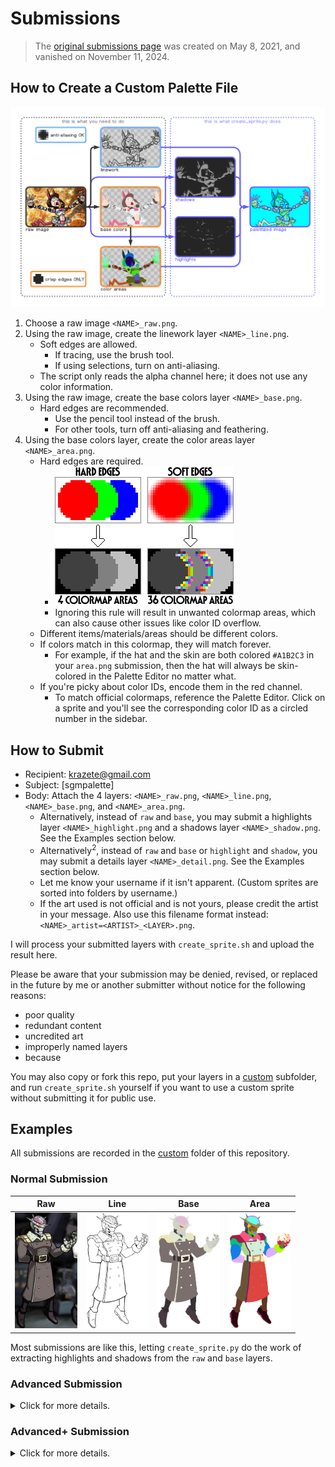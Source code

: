 # Submissions

> The [original submissions page](https://forum.skullgirlsmobile.com/threads/17533) was created on May 8, 2021, and vanished on November 11, 2024.

## How to Create a Custom Palette File

![Palette File Pipeline](sample/create_sprite.png)

1. Choose a raw image `<NAME>_raw.png`.
2. Using the raw image, create the linework layer `<NAME>_line.png`.
   - Soft edges are allowed.
     - If tracing, use the brush tool.
     - If using selections, turn on anti-aliasing.
   - The script only reads the alpha channel here; it does not use any color information.
3. Using the raw image, create the base colors layer `<NAME>_base.png`.
   - Hard edges are recommended.
     - Use the pencil tool instead of the brush.
     - For other tools, turn off anti-aliasing and feathering.
4. Using the base colors layer, create the color areas layer `<NAME>_area.png`.
   - Hard edges are required.
     - ![Edge Example](sample/edges.png)
     - Ignoring this rule will result in unwanted colormap areas, which can also cause other issues like color ID overflow.
   - Different items/materials/areas should be different colors.
   - If colors match in this colormap, they will match forever.
     - For example, if the hat and the skin are both colored `#A1B2C3` in your `area.png` submission, then the hat will always be skin-colored in the Palette Editor no matter what.
   - If you're picky about color IDs, encode them in the red channel.
     - To match official colormaps, reference the Palette Editor. Click on a sprite and you'll see the corresponding color ID as a circled number in the sidebar.

## How to Submit

- Recipient: [krazete@gmail.com](mailto:krazete@gmail.com?subject=%5Bsgmpalette%5D)
- Subject: [sgmpalette]
- Body: Attach the 4 layers: `<NAME>_raw.png`, `<NAME>_line.png`, `<NAME>_base.png`, and `<NAME>_area.png`.
  - Alternatively, instead of `raw` and `base`, you may submit a highlights layer `<NAME>_highlight.png` and a shadows layer `<NAME>_shadow.png`. See the Examples section below.
  - Alternatively<sup>2</sup>, instead of `raw` and `base` or `highlight` and `shadow`, you may submit a details layer `<NAME>_detail.png`. See the Examples section below.
  - Let me know your username if it isn't apparent. (Custom sprites are sorted into folders by username.)
  - If the art used is not official and is not yours, please credit the artist in your message. Also use this filename format instead: `<NAME>_artist=<ARTIST>_<LAYER>.png`.

I will process your submitted layers with `create_sprite.sh` and upload the result here.

Please be aware that your submission may be denied, revised, or replaced in the future by me or another submitter without notice for the following reasons:
- poor quality
- redundant content
- uncredited art
- improperly named layers
- because

You may also copy or fork this repo, put your layers in a [custom](custom) subfolder, and run `create_sprite.sh` yourself if you want to use a custom sprite without submitting it for public use.

## Examples

All submissions are recorded in the [custom](custom) folder of this repository.

### Normal Submission

|Raw|Line|Base|Area|
|-|-|-|-|
|<img src="custom/yixtu_qu/BrainDrain_Raw.png" width="100" alt="Raw Layer">|<img src="custom/yixtu_qu/Braindrain_Line.png" width="100" alt="Line Layer">|<img src="custom/yixtu_qu/Braindrain_Base.png" width="100" alt="Base Layer">|<img src="custom/yixtu_qu/Braindrain_Area.png" width="100" alt="Area Layer">|

Most submissions are like this, letting `create_sprite.py` do the work of extracting highlights and shadows from the `raw` and `base` layers.

### Advanced Submission

<details>
<summary>Click for more details.</summary>

|Highlight|Shadow|Line|Area|
|-|-|-|-|
|<img src="custom/gushen/Annie_redo_highlight.png" width="100" alt="Highlight Layer">|<img src="custom/gushen/Annie_redo_shadow.png" width="100" alt="Shadow Layer">|<img src="custom/gushen/Annie_redo_line.png" width="100" alt="Line Layer">|<img src="custom/gushen/Annie_redo_area.png" width="100" alt="Area Layer">|

> This example in particular takes the extra step of encoding the official colormap into the area layer.  
> This isn't necessary; the area layer can be as colorful as the other submission methods if desired.

The `highlight` and `shadow` layers are created by subtracting the `base` layer from the `raw` layer and vice versa respectively.  
Brightness and contrast can then be adjusted as desired to create more pronounced details in the resulting sprite.
</details>

### Advanced+ Submission

<details>
<summary>Click for more details.</summary>

|Detail|Line|Area|
|-|-|-|
|<img src="custom/lyu_mawo/Mechvalentine_detail.png" width="100" alt="Detail Layer">|<img src="custom/lyu_mawo/Mechvalentine_line.png" width="100" alt="Line Layer">|<img src="custom/lyu_mawo/Mechvalentine_area.png" width="100" alt="Area Layer">|

This method is intended when shadows and highlights are created from scratch (rather than differencing `raw` and `base` layers).  
If submitting this way, you must use a base gray of `#CCCCCC` or `RGB(204, 204, 240)`.

This method is also useful for sprites with luminous parts since translucency is treated differently.

> E.g. Parasoul's tears, Fukua's orbs, Robo-Fortune's beams, explosions, fire, etc.

Luminous areas have a floor of `#646464` or `RGB(100, 100, 100)`. Anything darker than this will be completely transparent.

The detail layer of Parasoul's official Napalm Trigger sprite demonstrates both the base gray and the luminous floor:

|Palettized Sprite|Red Channel|Green Channel|Blue Channel|
|-|-|-|-|
|<img src="sprite/Parasoul_SM9_NapalmTrigger.png" width="100" alt="Palettized Sprite">|<img src="sample/Parasoul_SM9_NapalmTrigger_Red.png" width="100" alt="Red Channel">|<img src="sample/Parasoul_SM9_NapalmTrigger_Green.png" width="100" alt="Green Channel">|<img src="sample/Parasoul_SM9_NapalmTrigger_Blue.png" width="100" alt="Blue Channel">|
|(ignore this)|(ignore this)|(ignore this)|This is the `detail` layer.|
</details>
